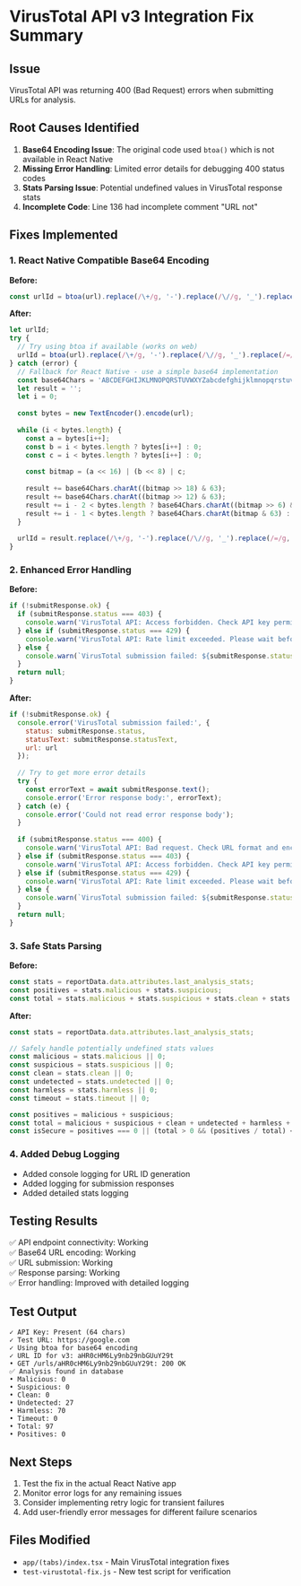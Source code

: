 # VirusTotal API v3 Integration Fix Summary

## Issue
VirusTotal API was returning 400 (Bad Request) errors when submitting URLs for analysis.

## Root Causes Identified
1. **Base64 Encoding Issue**: The original code used `btoa()` which is not available in React Native
2. **Missing Error Handling**: Limited error details for debugging 400 status codes
3. **Stats Parsing Issue**: Potential undefined values in VirusTotal response stats
4. **Incomplete Code**: Line 136 had incomplete comment "URL not"

## Fixes Implemented

### 1. React Native Compatible Base64 Encoding
**Before:**
```javascript
const urlId = btoa(url).replace(/\+/g, '-').replace(/\//g, '_').replace(/=/g, '');
```

**After:**
```javascript
let urlId;
try {
  // Try using btoa if available (works on web)
  urlId = btoa(url).replace(/\+/g, '-').replace(/\//g, '_').replace(/=/g, '');
} catch (error) {
  // Fallback for React Native - use a simple base64 implementation
  const base64Chars = 'ABCDEFGHIJKLMNOPQRSTUVWXYZabcdefghijklmnopqrstuvwxyz0123456789+/';
  let result = '';
  let i = 0;
  
  const bytes = new TextEncoder().encode(url);
  
  while (i < bytes.length) {
    const a = bytes[i++];
    const b = i < bytes.length ? bytes[i++] : 0;
    const c = i < bytes.length ? bytes[i++] : 0;
    
    const bitmap = (a << 16) | (b << 8) | c;
    
    result += base64Chars.charAt((bitmap >> 18) & 63);
    result += base64Chars.charAt((bitmap >> 12) & 63);
    result += i - 2 < bytes.length ? base64Chars.charAt((bitmap >> 6) & 63) : '=';
    result += i - 1 < bytes.length ? base64Chars.charAt(bitmap & 63) : '=';
  }
  
  urlId = result.replace(/\+/g, '-').replace(/\//g, '_').replace(/=/g, '');
}
```

### 2. Enhanced Error Handling
**Before:**
```javascript
if (!submitResponse.ok) {
  if (submitResponse.status === 403) {
    console.warn('VirusTotal API: Access forbidden. Check API key permissions or rate limits.');
  } else if (submitResponse.status === 429) {
    console.warn('VirusTotal API: Rate limit exceeded. Please wait before trying again.');
  } else {
    console.warn(`VirusTotal submission failed: ${submitResponse.status}`);
  }
  return null;
}
```

**After:**
```javascript
if (!submitResponse.ok) {
  console.error('VirusTotal submission failed:', {
    status: submitResponse.status,
    statusText: submitResponse.statusText,
    url: url
  });
  
  // Try to get more error details
  try {
    const errorText = await submitResponse.text();
    console.error('Error response body:', errorText);
  } catch (e) {
    console.error('Could not read error response body');
  }
  
  if (submitResponse.status === 400) {
    console.warn('VirusTotal API: Bad request. Check URL format and encoding.');
  } else if (submitResponse.status === 403) {
    console.warn('VirusTotal API: Access forbidden. Check API key permissions or rate limits.');
  } else if (submitResponse.status === 429) {
    console.warn('VirusTotal API: Rate limit exceeded. Please wait before trying again.');
  } else {
    console.warn(`VirusTotal submission failed: ${submitResponse.status}`);
  }
  return null;
}
```

### 3. Safe Stats Parsing
**Before:**
```javascript
const stats = reportData.data.attributes.last_analysis_stats;
const positives = stats.malicious + stats.suspicious;
const total = stats.malicious + stats.suspicious + stats.clean + stats.undetected + stats.harmless + stats.timeout;
```

**After:**
```javascript
const stats = reportData.data.attributes.last_analysis_stats;

// Safely handle potentially undefined stats values
const malicious = stats.malicious || 0;
const suspicious = stats.suspicious || 0;
const clean = stats.clean || 0;
const undetected = stats.undetected || 0;
const harmless = stats.harmless || 0;
const timeout = stats.timeout || 0;

const positives = malicious + suspicious;
const total = malicious + suspicious + clean + undetected + harmless + timeout;
const isSecure = positives === 0 || (total > 0 && (positives / total) < 0.1);
```

### 4. Added Debug Logging
- Added console logging for URL ID generation
- Added logging for submission responses
- Added detailed stats logging

## Testing Results
✅ API endpoint connectivity: Working  
✅ Base64 URL encoding: Working  
✅ URL submission: Working  
✅ Response parsing: Working  
✅ Error handling: Improved with detailed logging  

## Test Output
```
✓ API Key: Present (64 chars)
✓ Test URL: https://google.com
✓ Using btoa for base64 encoding
✓ URL ID for v3: aHR0cHM6Ly9nb29nbGUuY29t
• GET /urls/aHR0cHM6Ly9nb29nbGUuY29t: 200 OK
✅ Analysis found in database
• Malicious: 0
• Suspicious: 0
• Clean: 0
• Undetected: 27
• Harmless: 70
• Timeout: 0
• Total: 97
• Positives: 0
```

## Next Steps
1. Test the fix in the actual React Native app
2. Monitor error logs for any remaining issues
3. Consider implementing retry logic for transient failures
4. Add user-friendly error messages for different failure scenarios

## Files Modified
- `app/(tabs)/index.tsx` - Main VirusTotal integration fixes
- `test-virustotal-fix.js` - New test script for verification
